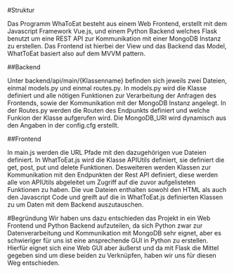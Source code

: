 #Struktur

Das Programm WhaToEat besteht aus einem Web Frontend, erstellt mit dem Javascript Framework Vue.js, und einem Python Backend welches Flask benutzt um eine REST API zur Kommunikation mit einer MongoDB Instanz zu erstellen.
Das Frontend ist hierbei der View und das Backend das Model, WhatToEat basiert also auf dem MVVM pattern. 

##Backend

Unter backend/api/main/{Klassenname} befinden sich jeweils zwei Dateien, einmal models.py und einmal routes.py. In models.py wird die Klasse definiert und alle nötigen Funktionen zur Verarbeitung der Anfragen des Frontends, sowie der Kommunikation mit der MongoDB Instanz angelegt. In der Routes.py werden die Routen des Endpunkts definiert und welche Funkion der Klasse aufgerufen wird. Die MongoDB_URI wird dynamisch aus den Angaben in der config.cfg erstellt.

##Frontend

In main.js werden die URL Pfade mit den dazugehörigen vue Dateien definiert. In WhatToEat.js wird die Klasse APIUtils definiert, sie definiert die get, post, put und delete Funktionen. Desweiteren werden Klassen zur Kommunikation mit den Endpunkten der Rest API definiert, diese werden alle von APIUtils abgeleitet um Zugriff auf die zuvor aufgelisteten Funktionen zu haben. Die vue Dateien enthalten sowohl den HTML als auch den Javascript Code und greift auf die in WhatToEat.js definierten Klassen zu um Daten mit dem Backend auszutauschen.

#Begründung
Wir haben uns dazu entschieden das Projekt in ein Web Frontend und Python Backend aufzuteilen, da sich Python zwar zur Datenverarbeitung und Kommunikation mit MongoDB sehr eignet, aber es schwieriger für uns ist eine ansprechende GUI in Python zu erstellen. Hierfür eignet sich eine Web GUI aber äußerst und da mit Flask die Mittel gegeben sind um diese beiden zu Verknüpfen, haben wir uns für diesen Weg entschieden.